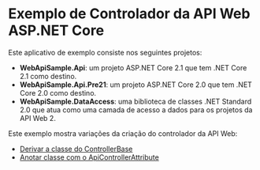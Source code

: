 # <a name="aspnet-core-web-api-controller-sample"></a>Exemplo de Controlador da API Web ASP.NET Core

Este aplicativo de exemplo consiste nos seguintes projetos:

- **WebApiSample.Api**: um projeto ASP.NET Core 2.1 que tem .NET Core 2.1 como destino.
- **WebApiSample.Api.Pre21**: um projeto ASP.NET Core 2.0 que tem .NET Core 2.0 como destino.
- **WebApiSample.DataAccess**: uma biblioteca de classes .NET Standard 2.0 que atua como uma camada de acesso a dados para os projetos da API Web 2.

Este exemplo mostra variações da criação do controlador da API Web:

- [Derivar a classe do ControllerBase](https://docs.microsoft.com/en-us/aspnet/core/web-api/define-controller#derive-class-from-controllerbase)
- [Anotar classe com o ApiControllerAttribute](https://docs.microsoft.com/en-us/aspnet/core/web-api/define-controller#annotate-class-with-apicontrollerattribute)